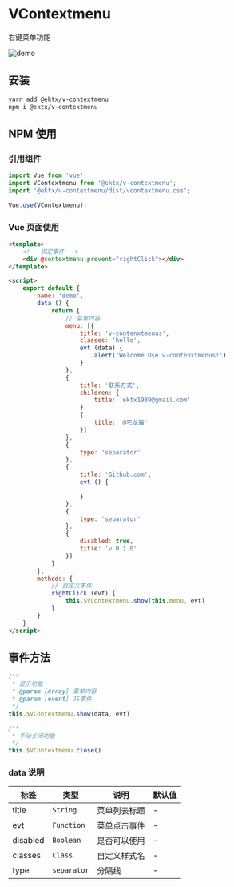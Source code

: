 # VContextmenu

右键菜单功能

![demo](http://wx4.sinaimg.cn/large/9444af88gy1fwtpbclrn2g20lw0e740a.gif)

## 安装

```bash
yarn add @ektx/v-contextmenu
npm i @ektx/v-contextmenu
```

## NPM 使用

### 引用组件
```js
import Vue from 'vue';
import VContextmenu from '@ektx/v-contextmenu';
import '@ektx/v-contextmenu/dist/vcontextmenu.css';

Vue.use(VContextmenu);
```

### Vue 页面使用
```html
<template>
	<!-- 绑定事件 -->
	<div @contextmenu.prevent="rightClick"></div>
</template>

<script>
	export default {
		name: 'demo',
		data () {
			return {
				// 菜单内容
				menu: [{
					title: 'v-contenxtmenus',
					classes: 'hello',
					evt (data) {
						alert('Welcome Use v-contenxtmenus!')
					}
				},
				{
					title: '联系方式',
					children: {
						title: 'ektx1989@gmail.com'
					},
					{
						title: '@宅龙猫'
					}]
				},
				{
					type: 'separator'
				},
				{
					title: 'Github.com',
					evt () {

					}
				},
				{
					type: 'separator'
				},
				{
					disabled: true,
					title: 'v 0.1.0'
				}]
			}
		},
		methods: {
			// 自定义事件
			rightClick (evt) {
				this.$VContextmenu.show(this.menu, evt)
			}
		}
	}
</script>
```

## 事件方法
```js
/**
 * 显示功能
 * @param [Array] 菜单内容
 * @param [event] JS事件
 */
this.$VContextmenu.show(data, evt)

/**
 * 手动关闭功能
 */
this.$VContextmenu.close()
```

### data 说明
| 标签 | 类型 | 说明 | 默认值 |
| --- | --- | --- | --- |
| title | `String` | 菜单列表标题 | - |
| evt | `Function` | 菜单点击事件 | - |
| disabled | `Boolean` | 是否可以使用 | - |
| classes | `Class` | 自定义样式名 | - |
| type | `separator` | 分隔线 | - |